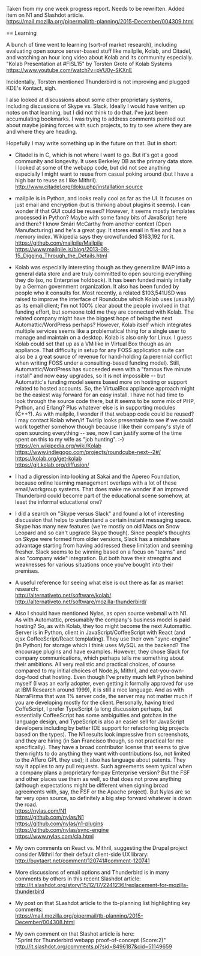 Taken from my one week progress report. Needs to be rewritten.
Added item on N1 and Slashdot article.  
https://mail.mozilla.org/pipermail/tb-planning/2015-December/004309.html

== Learning

A bunch of time went to learning (sort-of market research), including 
evaluating open source server-based stuff like mailpile, Kolab, and 
Citadel, and watching an hour long video about Kolab and its community 
especially.  
"Kolab Presentation at #FISL15" by Torsten Grote of Kolab Systems  
https://www.youtube.com/watch?v=pVU0y-SKXnE  

Incidentally, Torsten mentioned Thunderbird is not improving and plugged 
KDE's Kontact, sigh.

I also looked at discussions about some other proprietary systems, 
including discussions of Skype vs. Slack. Ideally I would have written 
up notes on that learning, but I did not think to do that. I've just 
been accumulating bookmarks. I was trying to address comments pointed 
out about maybe joining forces with such projects, to try to see where 
they are and where they are heading.

Hopefully I may write something up in the future on that. But in short:

* Citadel is in C, which is not where I want to go. But it's got a good 
community and longevity. It uses Berkeley DB as the primary data store. 
I looked at some of the webapp code, but did not see anything especially 
I might want to reuse from casual poking around (but I have a high bar 
to reuse as I like Mithril).  
http://www.citadel.org/doku.php/installation:source  

* mailpile is in Python, and looks really cool as far as the UI. It 
focuses on just email and encryption (but is thinking about plugins it 
seems). I can wonder if that GUI could be reused? However, it seems 
mostly templates processed in Python? Maybe with some fancy bits of 
JavaScript here and there? I know Smári McCarthy from another context 
(Open Manufacturing) and he's a great guy. It stores email in files and 
has a memory index. Wikipedia says they crowdfunded $163,192 for it.  
https://github.com/mailpile/Mailpile  
https://www.mailpile.is/blog/2013-08-15_Digging_Through_the_Details.html  

* Kolab was especially interesting though as they generalize IMAP into a 
general data store and are truly committed to open sourcing everything 
they do (so, no Enterprise holdback). It has been funded mainly 
initially by a German government organization. It also has been funded 
by people who it consults for. Most recently, a related $103,541USD was 
raised to improve the interface of Roundcube which Kolab uses (usually) 
as its email client; I'm not 100% clear about the people involved in 
that funding effort, but someone told me they are connected with Kolab. 
The related company might have the biggest hope of being the next 
Automattic/WordPress perhaps? However, Kolab itself which integrates 
multiple services seems like a problematical thing for a single user to 
manage and maintain on a desktop. Kolab is also only for Linux. I guess 
Kolab could set that up as a VM like in Virtual Box though as an 
appliance. That difficulty in setup for any FOSS application suite can 
also be a great source of revenue for hand-holding (a perennial conflict 
when writing FOSS under a consulting-based funding model). Still, 
Automattic/WordPress has succeeded even with a "famous five minute 
install" and now easy upgrades, so it is not impossible -- but 
Automattic's funding model seems based more on hosting or support 
related to hosted accounts. So, the VirtualBox appliance approach might 
be the easiest way forward for an easy install. I have not had time to 
look through the source code there, but it seems to be some mix of PHP, 
Python, and Erlang?  Plus whatever else is in supporting modules (C++?). 
As with mailpile, I wonder if that webapp code could be reused? I may 
contact Kolab when/if Twirlip looks presentable to see if we could work 
together somehow though because I like their company's style of open 
sourcing everything -- see, now I can justify some of the time spent on 
this to my wife as "job hunting". :-)  
https://en.wikipedia.org/wiki/Kolab  
https://www.indiegogo.com/projects/roundcube-next--2#/  
https://kolab.org/get-kolab  
https://git.kolab.org/diffusion/  

* I had a digression into looking at Sakai and the Apereo Foundation, 
because online learning management overlaps with a lot of these 
email/workgroup systems. That does make me wonder if an improved 
Thunderbird could become part of the educational scene somehow, at least 
the informal educational one?

* I did a search on "Skype versus Slack" and found a lot of interesting 
discussion that helps to understand a certain instant messaging space. 
Skype has many new features (we're mostly on old Macs on Snow Leopard 
and so can't upgrade Skype though). Since people's thoughts on Skype 
were formed from older versions, Slack has a mindshare advantage 
starting from having addressed these limitation and seeming fresher. 
Slack seems to be winning based on a focus on "teams" and also "company 
wide" integration. But both have their strengths and weaknesses for 
various situations once you've bought into their premises.

* A useful reference for seeing what else is out there as far as market 
research:  
http://alternativeto.net/software/kolab/  
http://alternativeto.net/software/mozilla-thunderbird/  

* Also I should have mentioned Nylas, as open source webmail with N1.
As with Automattic, presumably the company's business model is paid hosting?
So, as with Kolab, they too might become the next Automattic. 
Server is in Python, client in JavaScript/CoffeeScript with React (and cjsx CoffeeScript/React templating).
They use their own "sync-engine" (in Python) for storage which I think uses MySQL as the backend?
The encourage plugins and have examples.
However, they chose Slack for company communications, which perhaps tells me something about their ambitions.
All very realistic and practical choices, of course
compared to my initial choices of Node.js, Mithril, and eat-you-own-dog-food chat hosting.
Even though I've pretty much left Python behind myself (I was an early adopter,
even getting it formally approved for use at IBM Research around 1999), it is still a nice language.
And as with NarraFirma that was 1% server code, the server may not matter much if
you are developing mostly for the client. Personally, having tried CoffeScript,
I prefer TypeScript (a long discussion perhaps, but essentially CoffeeScript
has some ambiguities and gotchas in the language design, and TypeScript
is also an easier sell for JavaScript developers including by better IDE support
for refactoring big projects based on the types).
The N1 results look impressive from screenshots, and they are hiring
(in San Francisco though, so not practical for me specifically).
They have a broad contributor license that seems to give them rights to do
anything they want with contributions (so, not limited to the Affero GPL they use);
it also has language about patents.
They say it applies to any pull requests.
Such agreements seem typical when a company plans a proprietary for-pay Enterprise version?
But the FSF and other places use them as well, so that does not prove anything (although
expectations might be different when signing broad agreements with,
say, the FSF or the Apache project).  But Nylas are so far very open source,
so definitely a big step forward whatever is down the road.  
https://nylas.com/N1  
https://github.com/nylas/N1  
https://github.com/nylas/n1-plugins  
https://github.com/nylas/sync-engine  
https://www.nylas.com/cla.html  

* My own comments on React vs. Mithril, suggesting the Drupal project consider Mithril
for their default client-side UX library:  
http://buytaert.net/comment/120741#comment-120741

* More discussions of email options and Thunderbird is in many comments by others
in this recent Slashdot article:  
http://it.slashdot.org/story/15/12/17/2241236/replacement-for-mozilla-thunderbird

* My post on that SLashdot article to the tb-planning list highlighting key comments:  
https://mail.mozilla.org/pipermail/tb-planning/2015-December/004308.html

* My own comment on that Slashot article is here:  
"Sprint for Thunderbird webapp proof-of-concept (Score:2)"  
http://it.slashdot.org/comments.pl?sid=8496187&cid=51149659
